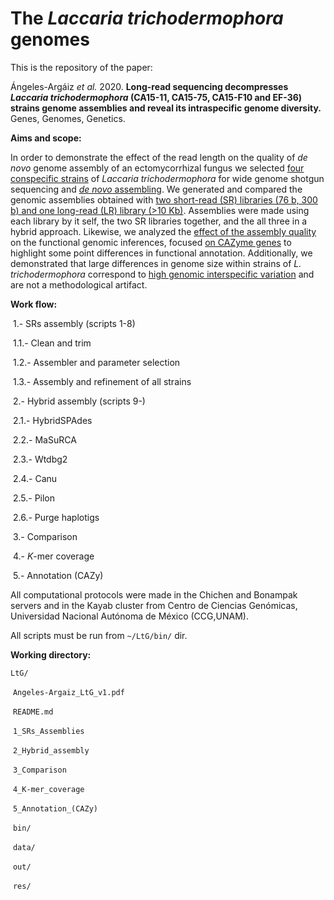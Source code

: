 # The *Laccaria trichodermophora* genomes

This is the repository of the paper:

Ángeles-Argáiz *et al.* 2020. **Long-read sequencing decompresses *Laccaria trichodermophora* (CA15-11, CA15-75, CA15-F10 and EF-36) strains genome assemblies and reveal its intraspecific genome diversity.** Genes, Genomes, Genetics.



**Aims and scope:**

In order to demonstrate the effect of the read length on the quality of *de novo* genome assembly of an ectomycorrhizal fungus we selected <u>four conspecific strains</u> of *Laccaria trichodermophora* for wide genome shotgun sequencing and <u>*de novo* assembling</u>. We generated and compared the genomic assemblies obtained with <u>two short-read (SR) libraries (76 b, 300 b) and one long-read (LR) library (>10 Kb)</u>. Assemblies were made using each library by it self, the two SR libraries together, and the all three in a hybrid approach. Likewise, we analyzed the <u>effect of the assembly quality</u> on the functional genomic inferences, focused <u>on CAZyme genes</u> to highlight some point differences in functional annotation. Additionally, we demonstrated that large differences in genome size within strains of *L. trichodermophora* correspond to <u>high genomic interspecific variation</u> and are not a methodological artifact.



**Work flow:**

​	1.- SRs assembly (scripts 1-8)

​		1.1.- Clean and trim

​		1.2.- Assembler and parameter selection

​		1.3.- Assembly and refinement of all strains

​	2.- Hybrid assembly (scripts 9-)

​		2.1.- HybridSPAdes

​		2.2.- MaSuRCA

​		2.3.- Wtdbg2

​		2.4.- Canu

​		2.5.- Pilon

​		2.6.- Purge haplotigs

​	3.- Comparison

​	4.- *K*-mer coverage

​	5.- Annotation (CAZy)



All computational protocols were made in the Chichen and Bonampak servers and in the Kayab cluster from Centro de Ciencias Genómicas, Universidad Nacional Autónoma de México (CCG,UNAM).



All scripts must be run from `~/LtG/bin/` dir.



**Working directory:**

`LtG/`

​	`Angeles-Argaiz_LtG_v1.pdf`

​	`README.md`

​	`1_SRs_Assemblies`

​	`2_Hybrid_assembly`

​	`3_Comparison`

​	`4_K-mer_coverage`

​	`5_Annotation_(CAZy)`

​	`bin/`

​	`data/`

​	`out/`

​	`res/`

